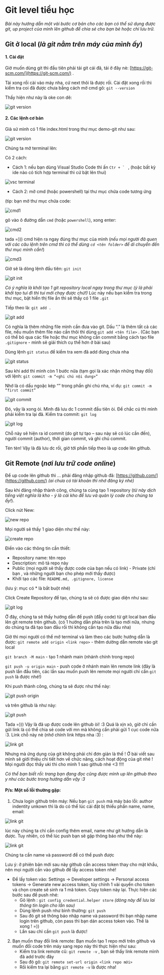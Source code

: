 
# Git level tiểu học

  

*Bài này hướng dẫn một vài bước cơ bản cho các bạn có thể sử dụng được git, up project của mình lên github để chia sẻ cho bạn bè hoặc chỉ lưu trữ.*

  
  

## Git ở local (*là git nằm trên máy của mình ấy*)

#### 1. Cài đặt

Giờ muốn dùng git thì đầu tiên phải tải git cái đã, tải ở đây nè: [https://git-scm.com/](https://git-scm.com/) .

Tải xong rồi cài vào máy nha, cứ next thôi là được rồi. Cài đặt xong rồi thì kiểm tra coi đã được chưa bằng cách mở cmd gõ: ```git --version```

  

Thấy hiện như này là oke con dê:

  

![git version](/lecture01/gitversion.png)

  

#### 2. Các lệnh cơ bản

Giả sử mình có 1 file index.html trong thư mục demo-git như sau:

  

![git version](/lecture01/folder.png)

  

Chúng ta mở terminal lên:

  

Có 2 cách:

* Cách 1: nếu bạn dùng Visual Studio Code thì ấn ```Ctr + ` ``` , (hoặc bất kỳ ide nào có tích hợp terminal thì cứ bật lên thui)

![vsc terminal](/lecture01/vsc-terminal.png)

* Cách 2: mở cmd (hoặc powershell) tại thư mục chứa code tương ứng

  

(tip: bạn mở thư mục chứa code:

![cmd1](/lecture01/cmd1.png)

  

gõ vào ô đường dẫn ```cmd``` (hoặc ```powershell```), xong enter:

![cmd2](/lecture01/cmd2.png)

tada =))) cmd hiện ra ngay đúng thư mục của mình (*nếu mọi người đã quen với các câu lệnh trên cmd thì có thể dùng ```cd <tên folder>``` để di chuyển đến thư mục mình cần!*)

  

![cmd3](/lecture01/cmd3.png)

Giờ sẽ là dòng lệnh đầu tiên: ```git init```

  ![git init](/lecture01/git_init.png)

*Có ý nghĩa là khởi tạo 1 git repository local ngay trong thư mục (ý là phải khởi tạo tui đi thì tui mới chạy được chứ!)*
Lúc này nếu bạn kiểm tra trong thư mục, bật hiển thị file ẩn thì sẽ thấy có 1 file ```.git```

Tiếp theo là: ```git add .```

![git add](/lecture01/git_add.png)

Có nghĩa là thêm những file mình cần đưa vào git. Dấu “.” là thêm tất cả các file, nếu muốn thêm file nào cần thôi thì dùng ```git add <tên file>``` . (Các bạn có thể bỏ qua các file hoặc thư mục không cần commit bằng cách tạo file ```.gitignore```  - mình sẽ giải thích cụ thể hơn ở bài sau)

Dùng lệnh ```git status``` để kiểm tra xem đã add đúng chưa nha

![git status](/lecture01/git_status.png)

Sau khi add thì mình còn 1 bước nữa (tạm gọi là xác nhận những thay đổi) với lệnh: ```git commit -m “<ghi chú nội dung>” ```

Nhớ là có dấu ngoặc kép “” trong phần ghi chú nha, ví dụ: ```git commit -m “first commit”```

![git commit](/lecture01/git_commit.png)

Đó, vậy là xong òi. Mình đã lưu dc 1 commit đầu tiên òi. Để chắc cú thì mình phải kiểm tra lại đã.
Kiểm tra commit: ```git log```

![git log](/lecture01/git_log.png)

Chỗ này sẽ hiện ra id commit (do git tự tạo – sau này sẽ có lúc cần đến), người commit (author), thời gian commit, và ghi chú commit.

Tén tèn! Vậy là đã lưu dc rồi, giờ tới phần tiếp theo là up code lên github.

## Git Remote (*nơi lưu trữ code online*)

Để up code lên github thì ... phải đăng nhập github đã: [https://github.com/](https://github.com/) *(ai chưa có tài khoản thì nhớ đăng ký nhé)*

Sau khi đăng nhập thành công, chúng ta cùng tạo 1 repository (*từ này dịch tiếng việt nghĩa là kho - ý là cái kho để lưu và quản lý code cho chúng ta ấy!*).

Click nút New:

![new repo](/lecture01/new_repo.png)

Mọi người sẽ thấy 1 giao diện như thế này:

![create repo](/lecture01/create_repo.png)

Điền vào các thông tin cần thiết:

 - Repository name: tên repo
 - Description: mô tả repo này
 - Public (mọi người sẽ thấy được code của bạn nếu có link)  - Private (chỉ bạn , và
   những người bạn cho phép mới thấy được)
 - Khởi tạo các file: ```README.md, .gitignore, license```

(lưu ý: mục có * là bắt buột nhé)

Click Create Repository để tạo, chúng ta sẽ có được giao diện như sau:

![git log](/lecture01/repo_first_view.png)

Ở đây, chúng ta sẽ thấy hướng dẫn để push (đẩy code) từ git local ban đầu lên git remote trên github. (có 1 hướng dẫn phía trên là tạo mới nữa, nhưng do chúng ta đã tạo ban đầu rồi thì không cần tạo nữa đâu nha)

Giờ thì mọi người có thể mở terminal và làm theo các bước hướng dẫn là được:
```git remote add origin <link repo>``` - thêm dường dẫn remote vào git local

```git branch -M main``` - tạo 1 nhánh main (nhánh chính trong repo)

```git push -u origin main``` - push code ở nhánh main lên remote link (đây là push lần đầu tiên, các lần sau muốn push lên remote mọi người chỉ cần ```git push``` là được nhé!)

Khi push thành công, chúng ta sẽ được như thế này:

![git push origin](/lecture01/git_push_origin.png)

và trên github là như này:

![git push](/lecture01/push_github.png)

Tada =))) Vậy là đã up được code lên github òi! :3 Quá là xịn xò, giờ chỉ cần gửi link là có thể chia sẻ code với mn mà không cần phải gửi 1 cục code nữa :3.
Link chỗ này nè (nhớ chỉnh link https nha :3) :

![link git](/lecture01/link_github.png)

Nhưng mà ứng dụng của git không phải chỉ đơn giản là thế ! Ở bài viết sau mình sẽ giới thiệu chi tiết hơn về chức năng, cách hoạt động của git nhé ! Mọi người đọc thấy uki thì cho mình 1 sao github nhé <3 !!!!


*Có thể bạn biết rồi: trang bạn đang đọc cũng được mình up lên github theo y như các bước trong hướng dẫn vậy :3*

#### P/s: Một số lỗi thường gặp:
1. Chưa login github trên máy:
Nếu bạn ```git push``` mà máy báo lỗi: author indentity unkown thì là do có thể lúc cài đặt bị thiếu phần name, name, email:

![link git](/lecture01/git_init_noname.png)

lúc này chúng ta chỉ cần config thêm email, name như git hướng dẫn là được. Tuy nhiên, có thể lúc push bạn sẽ gặp thông báo như thế này:

![link git](/lecture01/push_login_mess.png)

Chúng ta cần name và password để có thể push được

Lưu ý: ở phiên bản mới sau này github cần access token thay cho mật khẩu, nên mọi người cần vào github để lấy access token nhé!
* Để lấy token vào: Settings -> Developer settings -> Personal access tokens -> Generate new  access token, tùy chỉnh 1 vài quyền cho token và chọn create sẽ sinh ra 1 mã token. Copy token này lại. Thực hiện các bước sau để push nhé: 
  + Gõ lệnh : ```git config credential.helper store``` *(dòng này để lưu lai thông tin login cho lần sau)*
  + Dùng lệnh push như bình thường: ```git push```
  + Sau đó git sẽ thông báo nhập name và password thì bạn nhập name login trên github, còn pass thì bạn dán access token vào. Thế là xong ! =))
  + Lần sau chỉ cần ```git push``` là được!
 
2. Bạn muốn thay đổi link remote:
	Bạn muốn tạo 1 repo mới trên github và muốn đổi code trên máy sang repo này thì thực hiện như sau:
	* Kiểm tra link remote cũ: ```git remote -v``` , bạn sẽ thấy link remote mình đã add trước đây
	* Sau đó gõ: ```git remote set-url origin <link repo mới>```
	* Rồi kiểm tra lại bằng ```git remote -v``` là được nha!
